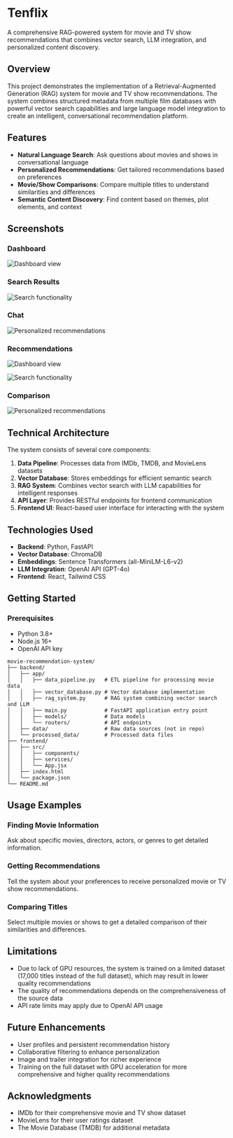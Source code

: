 # Tenflix

A comprehensive RAG-powered system for movie and TV show recommendations that combines vector search, LLM integration, and personalized content discovery.

## Overview

This project demonstrates the implementation of a Retrieval-Augmented Generation (RAG) system for movie and TV show recommendations. The system combines structured metadata from multiple film databases with powerful vector search capabilities and large language model integration to create an intelligent, conversational recommendation platform.

## Features

- **Natural Language Search**: Ask questions about movies and shows in conversational language
- **Personalized Recommendations**: Get tailored recommendations based on preferences
- **Movie/Show Comparisons**: Compare multiple titles to understand similarities and differences
- **Semantic Content Discovery**: Find content based on themes, plot elements, and context

## Screenshots

### Dashboard
![Dashboard view](assets/6.png)

### Search Results
![Search functionality](assets/5.png)

### Chat
![Personalized recommendations](assets/4.png)

### Recommendations
![Dashboard view](assets/3.png)

![Search functionality](assets/2.png)

### Comparison
![Personalized recommendations](assets/1.png)

## Technical Architecture

The system consists of several core components:

1. **Data Pipeline**: Processes data from IMDb, TMDB, and MovieLens datasets
2. **Vector Database**: Stores embeddings for efficient semantic search
3. **RAG System**: Combines vector search with LLM capabilities for intelligent responses
4. **API Layer**: Provides RESTful endpoints for frontend communication
5. **Frontend UI**: React-based user interface for interacting with the system

## Technologies Used

- **Backend**: Python, FastAPI
- **Vector Database**: ChromaDB
- **Embeddings**: Sentence Transformers (all-MiniLM-L6-v2)
- **LLM Integration**: OpenAI API (GPT-4o)
- **Frontend**: React, Tailwind CSS

## Getting Started

### Prerequisites

- Python 3.8+
- Node.js 16+
- OpenAI API key

```
movie-recommendation-system/
├── backend/
│   ├── app/
│   │   ├── data_pipeline.py   # ETL pipeline for processing movie data
│   │   ├── vector_database.py # Vector database implementation
│   │   ├── rag_system.py      # RAG system combining vector search and LLM
│   │   ├── main.py            # FastAPI application entry point
│   │   ├── models/            # Data models
│   │   └── routers/           # API endpoints
│   ├── data/                  # Raw data sources (not in repo)
│   └── processed_data/        # Processed data files 
├── frontend/
│   ├── src/
│   │   ├── components/        
│   │   ├── services/          
│   │   └── App.jsx            
│   ├── index.html
│   └── package.json
└── README.md
```

## Usage Examples
### Finding Movie Information
Ask about specific movies, directors, actors, or genres to get detailed information.
### Getting Recommendations
Tell the system about your preferences to receive personalized movie or TV show recommendations.
### Comparing Titles
Select multiple movies or shows to get a detailed comparison of their similarities and differences.


## Limitations

- Due to lack of GPU resources, the system is trained on a limited dataset (17,000 titles instead of the full dataset), which may result in lower quality recommendations
- The quality of recommendations depends on the comprehensiveness of the source data
- API rate limits may apply due to OpenAI API usage


## Future Enhancements

- User profiles and persistent recommendation history
- Collaborative filtering to enhance personalization
- Image and trailer integration for richer experience
- Training on the full dataset with GPU acceleration for more comprehensive and higher quality recommendations

## Acknowledgments

- IMDb for their comprehensive movie and TV show dataset
- MovieLens for their user ratings dataset
- The Movie Database (TMDB) for additional metadata